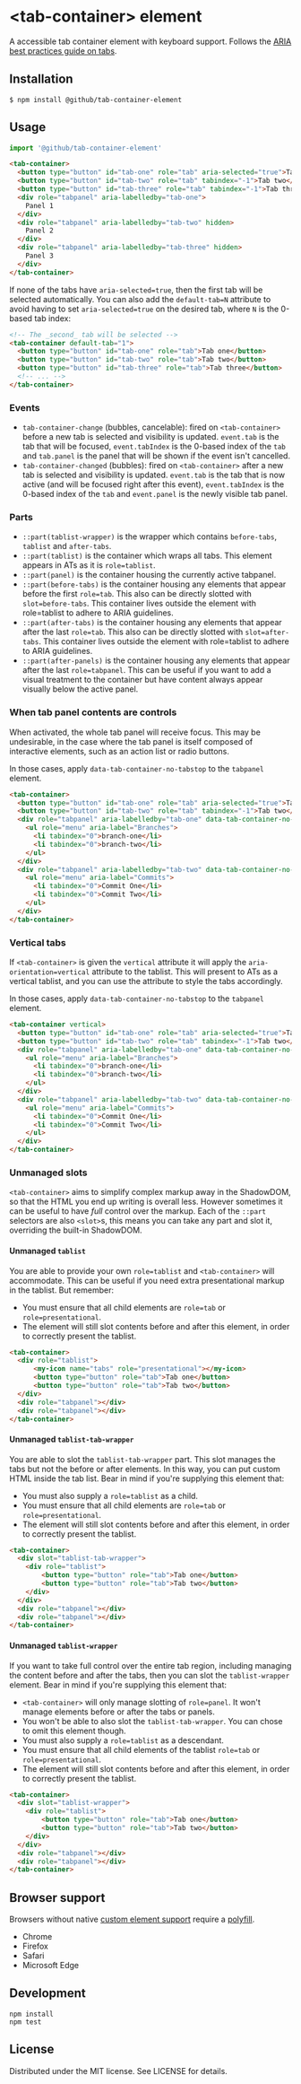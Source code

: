 # &lt;tab-container&gt; element

A accessible tab container element with keyboard support. Follows the [ARIA best practices guide on tabs](https://www.w3.org/WAI/ARIA/apg/patterns/tabpanel/).

## Installation

```
$ npm install @github/tab-container-element
```

## Usage

```js
import '@github/tab-container-element'
```

```html
<tab-container>
  <button type="button" id="tab-one" role="tab" aria-selected="true">Tab one</button>
  <button type="button" id="tab-two" role="tab" tabindex="-1">Tab two</button>
  <button type="button" id="tab-three" role="tab" tabindex="-1">Tab three</button>
  <div role="tabpanel" aria-labelledby="tab-one">
    Panel 1
  </div>
  <div role="tabpanel" aria-labelledby="tab-two" hidden>
    Panel 2
  </div>
  <div role="tabpanel" aria-labelledby="tab-three" hidden>
    Panel 3
  </div>
</tab-container>
```

If none of the tabs have `aria-selected=true`, then the first tab will be selected automatically. You can also add the `default-tab=N` attribute to avoid having to set `aria-selected=true` on the desired tab, where `N` is the 0-based tab index:

```html
<!-- The _second_ tab will be selected -->
<tab-container default-tab="1">
  <button type="button" id="tab-one" role="tab">Tab one</button>
  <button type="button" id="tab-two" role="tab">Tab two</button>
  <button type="button" id="tab-three" role="tab">Tab three</button>
  <!-- ... -->
</tab-container>
```

### Events

- `tab-container-change` (bubbles, cancelable): fired on `<tab-container>` before a new tab is selected and visibility is updated. `event.tab` is the tab that will be focused, `event.tabIndex` is the 0-based index of the `tab` and `tab.panel` is the panel that will be shown if the event isn't cancelled.
- `tab-container-changed` (bubbles): fired on `<tab-container>` after a new tab is selected and visibility is updated. `event.tab` is the tab that is now active (and will be focused right after this event), `event.tabIndex` is the 0-based index of the `tab` and `event.panel` is the newly visible tab panel.

### Parts

- `::part(tablist-wrapper)` is the wrapper which contains `before-tabs`, `tablist` and `after-tabs`.
- `::part(tablist)` is the container which wraps all tabs. This element appears in ATs as it is `role=tablist`.
- `::part(panel)` is the container housing the currently active tabpanel.
- `::part(before-tabs)` is the container housing any elements that appear before the first `role=tab`. This also can be directly slotted with `slot=before-tabs`. This container lives outside the element with role=tablist to adhere to ARIA guidelines.
- `::part(after-tabs)` is the container housing any elements that appear after the last `role=tab`. This also can be directly slotted with `slot=after-tabs`. This container lives outside the element with role=tablist to adhere to ARIA guidelines.
- `::part(after-panels)` is the container housing any elements that appear after the last `role=tabpanel`. This can be useful if you want to add a visual treatment to the container but have content always appear visually below the active panel.


### When tab panel contents are controls

When activated, the whole tab panel will receive focus. This may be undesirable, in the case where the tab panel is itself composed of interactive elements, such as an action list or radio buttons.

In those cases, apply `data-tab-container-no-tabstop` to the `tabpanel` element.

```html
<tab-container>
  <button type="button" id="tab-one" role="tab" aria-selected="true">Tab one</button>
  <button type="button" id="tab-two" role="tab" tabindex="-1">Tab two</button>
  <div role="tabpanel" aria-labelledby="tab-one" data-tab-container-no-tabstop>
    <ul role="menu" aria-label="Branches">
      <li tabindex="0">branch-one</li>
      <li tabindex="0">branch-two</li>
    </ul>
  </div>
  <div role="tabpanel" aria-labelledby="tab-two" data-tab-container-no-tabstop hidden>
    <ul role="menu" aria-label="Commits">
      <li tabindex="0">Commit One</li>
      <li tabindex="0">Commit Two</li>
    </ul>
  </div>
</tab-container>
```

### Vertical tabs

If `<tab-container>` is given the `vertical` attribute it will apply the `aria-orientation=vertical` attribute to the tablist. This will present to ATs as a vertical tablist, and you can use the attribute to style the tabs accordingly.

In those cases, apply `data-tab-container-no-tabstop` to the `tabpanel` element.

```html
<tab-container vertical>
  <button type="button" id="tab-one" role="tab" aria-selected="true">Tab one</button>
  <button type="button" id="tab-two" role="tab" tabindex="-1">Tab two</button>
  <div role="tabpanel" aria-labelledby="tab-one" data-tab-container-no-tabstop>
    <ul role="menu" aria-label="Branches">
      <li tabindex="0">branch-one</li>
      <li tabindex="0">branch-two</li>
    </ul>
  </div>
  <div role="tabpanel" aria-labelledby="tab-two" data-tab-container-no-tabstop hidden>
    <ul role="menu" aria-label="Commits">
      <li tabindex="0">Commit One</li>
      <li tabindex="0">Commit Two</li>
    </ul>
  </div>
</tab-container>
```
### Unmanaged slots

`<tab-container>` aims to simplify complex markup away in the ShadowDOM, so that the HTML you end up writing is overall less. However sometimes it can be useful to have _full_ control over the markup. Each of the `::part` selectors are also `<slot>`s, this means you can take any part and slot it, overriding the built-in ShadowDOM.

#### Unmanaged `tablist`

You are able to provide your own `role=tablist` and `<tab-container>` will accommodate. This can be useful if you need extra presentational markup in the tablist. But remember:

 - You must ensure that all child elements are `role=tab` or `role=presentational`.
 - The element will still slot contents before and after this element, in order to correctly present the tablist.

```html
<tab-container>
  <div role="tablist">
      <my-icon name="tabs" role="presentational"></my-icon>
      <button type="button" role="tab">Tab one</button>
      <button type="button" role="tab">Tab two</button>
  </div>
  <div role="tabpanel"></div>
  <div role="tabpanel"></div>
</tab-container>
```

#### Unmanaged `tablist-tab-wrapper`

You are able to slot the `tablist-tab-wrapper` part. This slot manages the tabs but not the before or after elements. In this way, you can put custom HTML inside the tab list. Bear in mind if you're supplying this element that:

 - You must also supply a `role=tablist` as a child.
 - You must ensure that all child elements are `role=tab` or `role=presentational`.
 - The element will still slot contents before and after this element, in order to correctly present the tablist.

```html
<tab-container>
  <div slot="tablist-tab-wrapper">
    <div role="tablist">
        <button type="button" role="tab">Tab one</button>
        <button type="button" role="tab">Tab two</button>
    </div>
  </div>
  <div role="tabpanel"></div>
  <div role="tabpanel"></div>
</tab-container>
```

#### Unmanaged `tablist-wrapper`

If you want to take full control over the entire tab region, including managing the content before and after the tabs, then you can slot the `tablist-wrapper` element. Bear in mind if you're supplying this element that:

 - `<tab-container>` will only manage slotting of `role=panel`. It won't manage elements before or after the tabs or panels.
 - You won't be able to also slot the `tablist-tab-wrapper`. You can chose to omit this element though.
 - You must also supply a `role=tablist` as a descendant.
 - You must ensure that all child elements of the tablist `role=tab` or `role=presentational`.
 - The element will still slot contents before and after this element, in order to correctly present the tablist.

```html
<tab-container>
  <div slot="tablist-wrapper">
    <div role="tablist">
        <button type="button" role="tab">Tab one</button>
        <button type="button" role="tab">Tab two</button>
    </div>
  </div>
  <div role="tabpanel"></div>
  <div role="tabpanel"></div>
</tab-container>
```

## Browser support

Browsers without native [custom element support][support] require a [polyfill][].

- Chrome
- Firefox
- Safari
- Microsoft Edge

[support]: https://caniuse.com/#feat=custom-elementsv1
[polyfill]: https://github.com/webcomponents/polyfills/tree/master/packages/custom-elements

## Development

```
npm install
npm test
```

## License

Distributed under the MIT license. See LICENSE for details.
